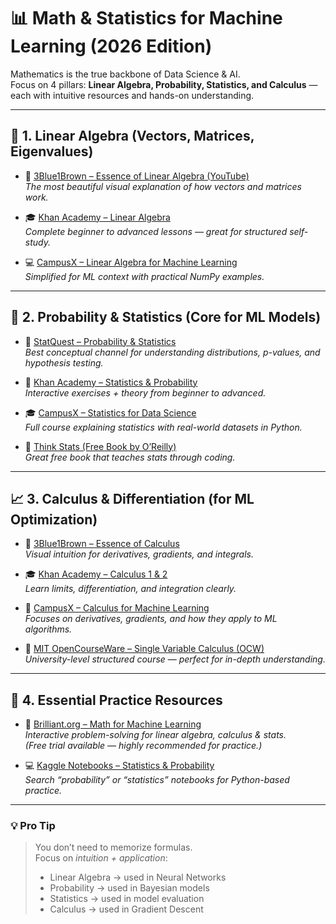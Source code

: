 # 📊 Math & Statistics for Machine Learning (2026 Edition)

Mathematics is the true backbone of Data Science & AI.  
Focus on 4 pillars: **Linear Algebra, Probability, Statistics, and Calculus** — each with intuitive resources and hands-on understanding.

---

## 🧮 1. Linear Algebra (Vectors, Matrices, Eigenvalues)

- 🎥 [3Blue1Brown – Essence of Linear Algebra (YouTube)](https://www.youtube.com/playlist?list=PLZHQObOWTQDMsr9K-rj53DwVRMYO3t5Yr)  
  _The most beautiful visual explanation of how vectors and matrices work._

- 🎓 [Khan Academy – Linear Algebra](https://www.khanacademy.org/math/linear-algebra)  
  _Complete beginner to advanced lessons — great for structured self-study._

- 💻 [CampusX – Linear Algebra for Machine Learning](https://www.youtube.com/watch?v=8hz8B1sWz5A)  
  _Simplified for ML context with practical NumPy examples._

---

## 🎲 2. Probability & Statistics (Core for ML Models)

- 🎥 [StatQuest – Probability & Statistics](https://www.youtube.com/playlist?list=PLblh5JKOoLUICTaGLRoHQDuF_7q2GfuJF)  
  _Best conceptual channel for understanding distributions, p-values, and hypothesis testing._

- 🧠 [Khan Academy – Statistics & Probability](https://www.khanacademy.org/math/statistics-probability)  
  _Interactive exercises + theory from beginner to advanced._

- 🎓 [CampusX – Statistics for Data Science](https://www.youtube.com/playlist?list=PLKnIA16_RmvbK4nK8HjM3y8XK3bT4Yf6x)  
  _Full course explaining statistics with real-world datasets in Python._

- 📗 [Think Stats (Free Book by O’Reilly)](https://greenteapress.com/wp/think-stats-2e/)  
  _Great free book that teaches stats through coding._

---

## 📈 3. Calculus & Differentiation (for ML Optimization)

- 🎥 [3Blue1Brown – Essence of Calculus](https://www.youtube.com/playlist?list=PLZHQObOWTQDMsr9K-rj53DwVRMYO3t5Yr)  
  _Visual intuition for derivatives, gradients, and integrals._

- 🎓 [Khan Academy – Calculus 1 & 2](https://www.khanacademy.org/math/calculus-1)  
  _Learn limits, differentiation, and integration clearly._

- 🧮 [CampusX – Calculus for Machine Learning](https://www.youtube.com/watch?v=3liCbRZPrZA)  
  _Focuses on derivatives, gradients, and how they apply to ML algorithms._

- 📘 [MIT OpenCourseWare – Single Variable Calculus (OCW)](https://ocw.mit.edu/courses/mathematics/18-01sc-single-variable-calculus-fall-2010/)  
  _University-level structured course — perfect for in-depth understanding._

---

## 🔢 4. Essential Practice Resources
- 🧩 [Brilliant.org – Math for Machine Learning](https://brilliant.org/courses/math-for-machine-learning/)  
  _Interactive problem-solving for linear algebra, calculus & stats._  
  _(Free trial available — highly recommended for practice.)_

- 💻 [Kaggle Notebooks – Statistics & Probability](https://www.kaggle.com/code)  
  _Search “probability” or “statistics” notebooks for Python-based practice._

---

### 💡 Pro Tip
> You don’t need to memorize formulas.  
> Focus on *intuition + application*:  
> - Linear Algebra → used in Neural Networks  
> - Probability → used in Bayesian models  
> - Statistics → used in model evaluation  
> - Calculus → used in Gradient Descent  

